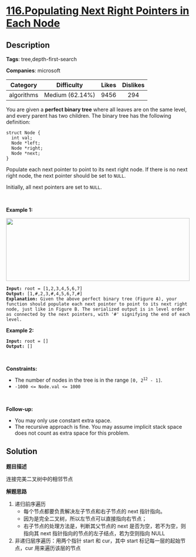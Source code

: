 # [116.Populating Next Right Pointers in Each Node](https://leetcode.com/problems/populating-next-right-pointers-in-each-node/description/)

## Description

**Tags**: tree,depth-first-search

**Companies**: microsoft

| Category | Difficulty | Likes | Dislikes |
| :------: | :--------: | :---: | :------: |
| algorithms | Medium (62.14%) | 9456 | 294 |

<p>You are given a <strong>perfect binary tree</strong> where all leaves are on the same level, and every parent has two children. The binary tree has the following definition:</p>
<pre><code>struct Node {
  int val;
  Node *left;
  Node *right;
  Node *next;
}</code></pre>
<p>Populate each next pointer to point to its next right node. If there is no next right node, the next pointer should be set to <code>NULL</code>.</p>
<p>Initially, all next pointers are set to <code>NULL</code>.</p>
<p>&nbsp;</p>
<p><strong class="example">Example 1:</strong></p>
<img alt="" src="https://assets.leetcode.com/uploads/2019/02/14/116_sample.png" style="width: 500px; height: 171px;" />
<pre><code><strong>Input:</strong> root = [1,2,3,4,5,6,7]
<strong>Output:</strong> [1,#,2,3,#,4,5,6,7,#]
<strong>Explanation: </strong>Given the above perfect binary tree (Figure A), your function should populate each next pointer to point to its next right node, just like in Figure B. The serialized output is in level order as connected by the next pointers, with &#39;#&#39; signifying the end of each level.</code></pre>
<p><strong class="example">Example 2:</strong></p>
<pre><code><strong>Input:</strong> root = []
<strong>Output:</strong> []</code></pre>
<p>&nbsp;</p>
<p><strong>Constraints:</strong></p>
<ul>
  <li>The number of nodes in the tree is in the range <code>[0, 2<sup>12</sup> - 1]</code>.</li>
  <li><code>-1000 &lt;= Node.val &lt;= 1000</code></li>
</ul>
<p>&nbsp;</p>
<p><strong>Follow-up:</strong></p>
<ul>
  <li>You may only use constant extra space.</li>
  <li>The recursive approach is fine. You may assume implicit stack space does not count as extra space for this problem.</li>
</ul>

## Solution

**题目描述**

连接完美二叉树中的相邻节点

**解题思路**

1. 递归前序遍历
   - 每个节点都要负责解决左子节点和右子节点的 next 指针指向。
   - 因为是完全二叉树，所以左节点可以直接指向右节点；
   - 右子节点的处理方法是，判断其父节点的 next 是否为空，若不为空，则指向其 next 指针指向的节点的左子结点，若为空则指向 NULL
2. 非递归层序遍历：用两个指针 start 和 cur，其中 start 标记每一层的起始节点，cur 用来遍历该层的节点

